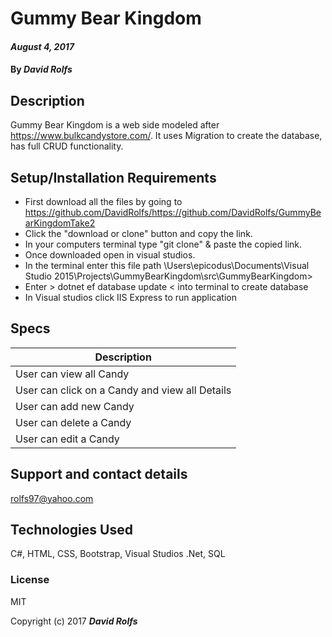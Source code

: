 # Gummy Bear Kingdom

#### _August 4, 2017_

#### By _**David Rolfs**_

## Description
Gummy Bear Kingdom is a web side modeled after https://www.bulkcandystore.com/. It uses Migration to create the database, has full CRUD functionality. 


## Setup/Installation Requirements
* First download all the files by going to  https://github.com/DavidRolfs/https://github.com/DavidRolfs/GummyBearKingdomTake2
* Click the "download or clone" button and copy the link.
* In your computers terminal type "git clone" & paste the copied link.
* Once downloaded open in visual studios. 
* In the terminal enter this file path \Users\epicodus\Documents\Visual Studio 2015\Projects\GummyBearKingdom\src\GummyBearKingdom>
* Enter > dotnet ef database update < into terminal to create database
* In Visual studios click IIS Express to run application
## Specs
| Description |
|-------------|
| User can view all Candy |
| User can click on a Candy and view all Details |
| User can add new Candy |
| User can delete a Candy |
| User can edit a Candy|

## Support and contact details

rolfs97@yahoo.com

## Technologies Used

C#, HTML, CSS, Bootstrap, Visual Studios  .Net, SQL
### License

MIT

Copyright (c) 2017 **_David Rolfs_**
